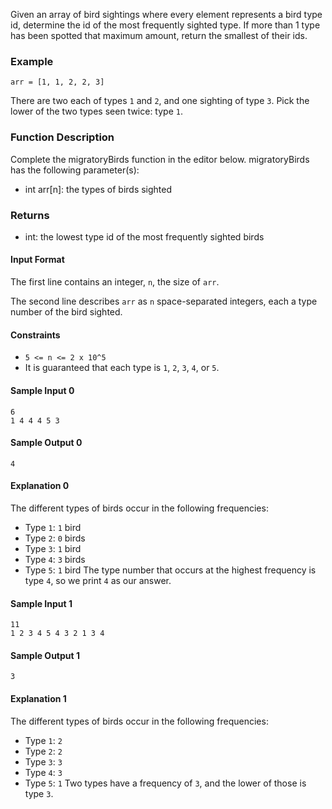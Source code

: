 Given an array of bird sightings where every element represents a bird type id, determine the id of the most frequently sighted type. If more than 1 type has been spotted that maximum amount, return the smallest of their ids.

### Example 
`arr = [1, 1, 2, 2, 3]`

There are two each of types `1` and `2`, and one sighting of type `3`. Pick the lower of the two types seen twice: type `1`. 

### Function Description
Complete the migratoryBirds function in the editor below. 
migratoryBirds has the following parameter(s): 
- int arr[n]: the types of birds sighted

### Returns 
- int: the lowest type id of the most frequently sighted birds

#### Input Format
The first line contains an integer, `n`, the size of `arr`. 

The second line describes `arr` as `n` space-separated integers, each a type number of the bird sighted.

#### Constraints
- `5 <= n <= 2 x 10^5`
- It is guaranteed that each type is `1`, `2`, `3`, `4`, or `5`.

#### Sample Input 0
```
6
1 4 4 4 5 3
```

#### Sample Output 0
```
4
```

#### Explanation 0
The different types of birds occur in the following frequencies:
- Type `1`: `1` bird
- Type `2`: `0` birds
- Type `3`: `1` bird
- Type `4`: `3` birds
- Type `5`: `1` bird
The type number that occurs at the highest frequency is type `4`, so we print `4` as our answer.

#### Sample Input 1
```
11
1 2 3 4 5 4 3 2 1 3 4
```

#### Sample Output 1
```
3
```

#### Explanation 1
The different types of birds occur in the following frequencies: 
- Type `1`: `2` 
- Type `2`: `2` 
- Type `3`: `3` 
- Type `4`: `3` 
- Type `5`: `1`
Two types have a frequency of `3`, and the lower of those is type `3`.

